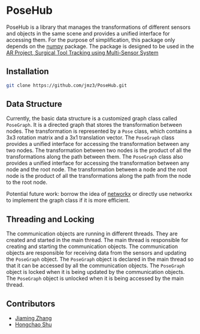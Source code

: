 # PoseHub
PoseHub is a library that manages the transformations of different sensors and objects in the same scene and provides a unified interface for accessing them. For the purpose of simplification, this package only depends on the [numpy](https://numpy.org/) package. The package is designed to be used in the [AR Project, Surgical Tool Tracking using Multi-Sensor System]()

## Installation

```bash
git clone https://github.com/jmz3/PoseHub.git
```

## Data Structure
Currently, the basic data structure is a customized graph class called `PoseGraph`. It is a directed graph that stores the transformation between nodes. The transformation is represented by a `Pose` class, which contains a 3x3 rotation matrix and a 3x1 translation vector. The `PoseGraph` class provides a unified interface for accessing the transformation between any two nodes. The transformation between two nodes is the product of all the transformations along the path between them. The `PoseGraph` class also provides a unified interface for accessing the transformation between any node and the root node. The transformation between a node and the root node is the product of all the transformations along the path from the node to the root node.

Potential future work: borrow the idea of [networkx](https://networkx.org/) or directly use networkx to implement the graph class if it is more efficient.

## Threading and Locking
The communication objects are running in different threads. They are created and started in the main thread. The main thread is responsible for creating and starting the communication objects. The communication objects are responsible for receiving data from the sensors and updating the `PoseGraph` object. The `PoseGraph` object is declared in the main thread so that it can be accessed by all the communication objects. The `PoseGraph` object is locked when it is being updated by the communication objects. The `PoseGraph` object is unlocked when it is being accessed by the main thread.

## Contributors
* [Jiaming Zhang](https://github.com/jmz3)
* [Hongchao Shu](https://github.com/Soooooda69)
